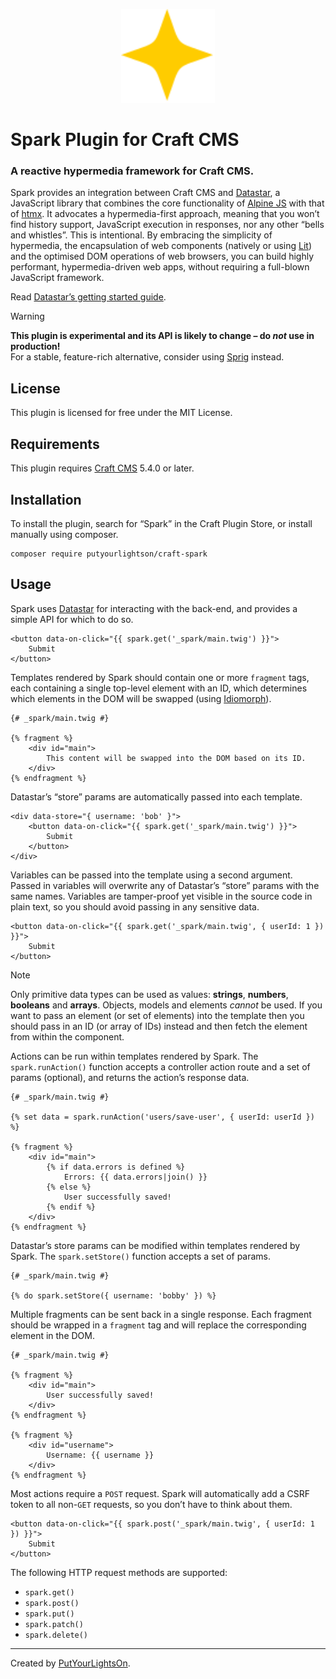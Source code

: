 <p align="center"><img width="150" src="https://raw.githubusercontent.com/putyourlightson/craft-spark/refs/heads/develop/src/icon.svg?token=GHSAT0AAAAAABUEIQTWQHGWPSK4IG7LEOUWZYMBAMQ"></p>

# Spark Plugin for Craft CMS

### A reactive hypermedia framework for Craft CMS.

Spark provides an integration between Craft CMS and [Datastar](https://data-star.dev), a JavaScript library that combines the core functionality of [Alpine JS](https://alpinejs.dev/) with that of [htmx](https://htmx.org/). It advocates a hypermedia-first approach, meaning that you won’t find history support, JavaScript execution in responses, nor any other “bells and whistles”. This is intentional. By embracing the simplicity of hypermedia, the encapsulation of web components (natively or using [Lit](https://lit.dev/)) and the optimised DOM operations of web browsers, you can build highly performant, hypermedia-driven web apps, without requiring a full-blown JavaScript framework.

Read [Datastar’s getting started guide](https://data-star.dev/guide/getting_started).

> [!WARNING]  
> **This plugin is experimental and its API is likely to change – do _not_ use in production!**  
> For a stable, feature-rich alternative, consider using [Sprig](https://putyourlightson.com/sprig) instead.

## License

This plugin is licensed for free under the MIT License.

## Requirements

This plugin requires [Craft CMS](https://craftcms.com/) 5.4.0 or later.

## Installation

To install the plugin, search for “Spark” in the Craft Plugin Store, or install manually using composer.

```shell
composer require putyourlightson/craft-spark
```

## Usage

Spark uses [Datastar](https://data-star.dev) for interacting with the back-end, and provides a simple API for which to do so.

```twig
<button data-on-click="{{ spark.get('_spark/main.twig') }}">
    Submit
</button>
```

Templates rendered by Spark should contain one or more `fragment` tags, each containing a single top-level element with an ID, which determines which elements in the DOM will be swapped (using [Idiomorph](https://github.com/bigskysoftware/idiomorph)).

```twig
{# _spark/main.twig #}

{% fragment %}
    <div id="main">
        This content will be swapped into the DOM based on its ID.
    </div>
{% endfragment %}
```

Datastar’s “store” params are automatically passed into each template.

```twig
<div data-store="{ username: 'bob' }">
    <button data-on-click="{{ spark.get('_spark/main.twig') }}">
        Submit
    </button>
</div>
```

Variables can be passed into the template using a second argument. Passed in variables will overwrite any of Datastar’s “store” params with the same names. Variables are tamper-proof yet visible in the source code in plain text, so you should avoid passing in any sensitive data.

```twig
<button data-on-click="{{ spark.get('_spark/main.twig', { userId: 1 }) }}">
    Submit
</button>
```

> [!NOTE]  
> Only primitive data types can be used as values: **strings**, **numbers**, **booleans** and **arrays**. Objects, models and elements _cannot_ be used. If you want to pass an element (or set of elements) into the template then you should pass in an ID (or array of IDs) instead and then fetch the element from within the component.

Actions can be run within templates rendered by Spark. The `spark.runAction()` function accepts a controller action route and a set of params (optional), and returns the action’s response data.

```twig
{# _spark/main.twig #}

{% set data = spark.runAction('users/save-user', { userId: userId }) %}

{% fragment %}
    <div id="main">
        {% if data.errors is defined %}
            Errors: {{ data.errors|join() }}
        {% else %}
            User successfully saved!
        {% endif %}
    </div>
{% endfragment %}
```

Datastar’s store params can be modified within templates rendered by Spark. The `spark.setStore()` function accepts a set of params.

```twig
{# _spark/main.twig #}

{% do spark.setStore({ username: 'bobby' }) %}
```

Multiple fragments can be sent back in a single response. Each fragment should be wrapped in a `fragment` tag and will replace the corresponding element in the DOM.

```twig
{# _spark/main.twig #}

{% fragment %}
    <div id="main">
        User successfully saved!
    </div>
{% endfragment %}

{% fragment %}
    <div id="username">
        Username: {{ username }}
    </div>
{% endfragment %}
```

Most actions require a `POST` request. Spark will automatically add a CSRF token to all non-`GET` requests, so you don’t have to think about them.

```twig
<button data-on-click="{{ spark.post('_spark/main.twig', { userId: 1 }) }}">
    Submit
</button>
```

The following HTTP request methods are supported:

- `spark.get()`
- `spark.post()`
- `spark.put()`
- `spark.patch()`
- `spark.delete()`

---

Created by [PutYourLightsOn](https://putyourlightson.com/).
